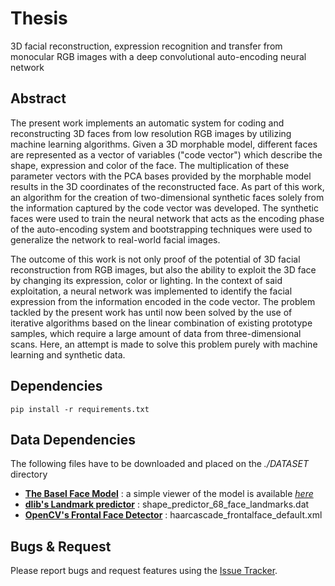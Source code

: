 # Thesis
3D facial reconstruction, expression recognition and transfer from monocular RGB images with a deep convolutional auto-encoding neural network

## Abstract
The present work implements an automatic system for coding and reconstructing 3D faces from low resolution RGB images by utilizing machine learning algorithms.
Given a 3D morphable model, different faces are represented as a vector of variables ("code vector") which describe the shape, expression and color of the face. The multiplication of these parameter vectors with the PCA bases provided by the morphable model results in the 3D coordinates of the reconstructed face.
As part of this work, an algorithm for the creation of two-dimensional synthetic faces solely from the information captured by the code vector was developed. The synthetic faces were used to train the neural network that acts as the encoding phase of the auto-encoding system and bootstrapping techniques were used to generalize the network to real-world facial images.

The outcome of this work is not only proof of the potential of 3D facial reconstruction from RGB images, but also the ability to exploit the 3D face by changing its expression, color or lighting. In the context of said exploitation, a neural network was implemented to identify the facial expression from the information encoded in the code vector.
The problem tackled by the present work has until now been solved by the use of iterative algorithms based on the linear combination of existing prototype samples, which require a large amount of data from three-dimensional scans. Here, an attempt is made to solve this problem purely with machine learning and synthetic data.

## Dependencies
```
pip install -r requirements.txt
```

## Data Dependencies
The following files have to be downloaded and placed on the _./DATASET_ directory
* **[The Basel Face Model](http://gravis.dmi.unibas.ch/PMM/data/overview/)** 
: a simple viewer of the model is available _[here](https://github.com/unibas-gravis/basel-face-model-viewer)_
* **[dlib's Landmark predictor](https://github.com/davisking/dlib-models)** : shape_predictor_68_face_landmarks.dat
* **[OpenCV's Frontal Face Detector](https://github.com/opencv/opencv/blob/master/data/haarcascades/haarcascade_frontalface_default.xml)** : haarcascade_frontalface_default.xml

## Bugs & Request
Please report bugs and request features using the [Issue Tracker](https://github.com/anapt/thesis/issues).
